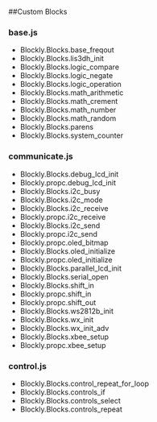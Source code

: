 ##Custom Blocks

### base.js
* Blockly.Blocks.base_freqout
* Blockly.Blocks.lis3dh_init
* Blockly.Blocks.logic_compare
* Blockly.Blocks.logic_negate
* Blockly.Blocks.logic_operation
* Blockly.Blocks.math_arithmetic
* Blockly.Blocks.math_crement
* Blockly.Blocks.math_number
* Blockly.Blocks.math_random
* Blockly.Blocks.parens
* Blockly.Blocks.system_counter

### communicate.js
* Blockly.Blocks.debug_lcd_init
* Blockly.propc.debug_lcd_init
* Blockly.Blocks.i2c_busy
* Blockly.Blocks.i2c_mode
* Blockly.Blocks.i2c_receive
* Blockly.propc.i2c_receive
* Blockly.Blocks.i2c_send
* Blockly.propc.i2c_send
* Blockly.propc.oled_bitmap
* Blockly.Blocks.oled_initialize
* Blockly.propc.oled_initialize
* Blockly.Blocks.parallel_lcd_init
* Blockly.Blocks.serial_open
* Blockly.Blocks.shift_in
* Blockly.propc.shift_in
* Blockly.propc.shift_out
* Blockly.Blocks.ws2812b_init
* Blockly.Blocks.wx_init
* Blockly.Blocks.wx_init_adv
* Blockly.Blocks.xbee_setup
* Blockly.propc.xbee_setup

### control.js
* Blockly.Blocks.control_repeat_for_loop
* Blockly.Blocks.controls_if
* Blockly.Blocks.controls_select
* Blockly.Blocks.controls_repeat

